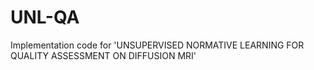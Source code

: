 # UNL-QA
Implementation code for 'UNSUPERVISED NORMATIVE LEARNING FOR  QUALITY ASSESSMENT ON DIFFUSION MRI'

